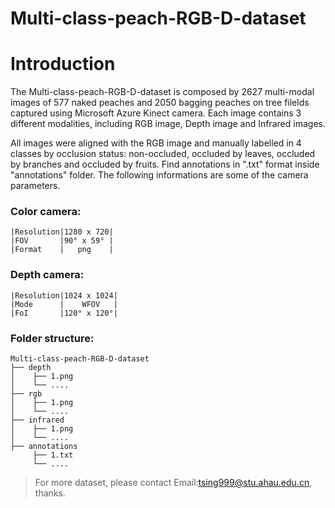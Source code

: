 # Multi-class-peach-RGB-D-dataset

# Introduction
  
The Multi-class-peach-RGB-D-dataset is composed by 2627 multi-modal images of 577 naked peaches and 2050 bagging peaches on tree filelds captured using Microsoft Azure Kinect camera. Each image contains 3 different modalities, including RGB image, Depth image and Infrared images. 

All images were aligned with the RGB image and manually labelled in 4 classes by occlusion status: non-occluded, occluded by leaves, occluded by branches and occluded by fruits. Find annotations in ".txt" format inside "annotations" folder. The following informations are some of the camera parameters.

### Color camera:
```
|Resolution|1280 x 720|
|FOV       |90° x 59° |
|Format    |   png    |
```
### Depth camera:
```
|Resolution|1024 x 1024|
|Mode      |    WFOV   |
|FoI       |120° x 120°|
```
### Folder structure:
```
Multi-class-peach-RGB-D-dataset
├── depth
│    ├── 1.png
│    └── ....
├── rgb
│    ├── 1.png
│    └── ....
├── infrared
│    ├── 1.png
│    └── ....
├── annotations
     ├── 1.txt
     └── ....       

```

>For more dataset, please contact Email:tsing999@stu.ahau.edu.cn, thanks.
